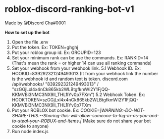 # roblox-discord-ranking-bot-v1

Made by @Discord Cha#0001

**How to set up the bot**

1. Open the file .env
2. Put the token. Ex: TOKEN=ghghj
3. Put your roblox group id. Ex: GROUPID=123
4. Set your minimum rank can be use the commands. Ex: RANKID=14 (That's mean the rank = or higher 14 can use all ranking commands)
5. Set your webhook from your webhook link. 
5.1 Webhook ID. Ex: HOOKID=839292321249493013 (It from your webhook link the number is the webhook id and random text is token. discord.com /api/webhooks/ "839292321249493013" / "szGGjLxl4x4nCk865kb2WLBtgfkmWl2Y1FjQQ-KKMVBi3NMC3NX9Il_THL1lYv0p7FXm")
5.2 Webhook Token. Ex: HOOKTOKEN=szGGjLxl4x4nCk865kb2WLBtgfkmWl2Y1FjQQ-KKMVBi3NMC3NX9Il_THL1lYv0p7FXm
6. Put your ROBLOX bot cookie. Ex: COOKIE=_|WARNING:-DO-NOT-SHARE-THIS.--Sharing-this-will-allow-someone-to-log-in-as-you-and-to-steal-your-ROBUX-and-items.|_ (Make sure do not share your bot cookie to anyone)
7. Run node index.js

